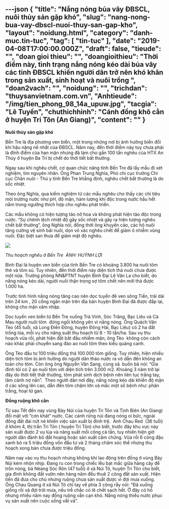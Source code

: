---json
{
    "title": "Nắng nóng bủa vây ĐBSCL, nuôi thủy sản gặp khó",
    "slug": "nang-nong-bua-vay-dbscl-nuoi-thuy-san-gap-kho",
    "layout": "noidung.html",
    "category": "danh-muc.tin-tuc",
    "tag": [
        "tin-tuc"
    ],
    "date": "2019-04-08T17:00:00.000Z",
    "draft": false,
    "tieude": "",
    "doan gioi thieu": "",
    "doangioithieu": "Thời điểm này, tình trạng nắng nóng kéo dài bủa vây các tỉnh ĐBSCL khiến người dân trở nên khó khăn trong sản xuất, sinh hoạt và nuôi trồng ",
    "doan2vach": "",
    "noidung": "",
    "trichdan": "thuysanvietnam.com.vn",
    "Anhtieude": "/img/tien_phong_98_14a_upuw.jpg",
    "tacgia": "Lê Tuyến",
    "chuthichhinh": "Cánh đồng khô cằn ở huyện Tri Tôn (An Giang)",
    "__content__": ""
}
---
<p><strong>Nu&ocirc;i thủy sản gặp kh&oacute;</strong></p>

<p>Bến Tre l&agrave; địa phương ven biển, một trong những nơi bị ảnh hưởng biến đổi kh&iacute; hậu nặng nề nhất của ĐBSCL. Năm nay, đến thời điểm n&agrave;y tuy chưa phải l&agrave; đỉnh điểm của hạn mặn nhưng đ&atilde; l&agrave;m cho gần 100 tấn ngh&ecirc;u của HTX An Thủy ở huyện Ba Tri bị chết do thời tiết bất thường.</p>

<p>Ngay sau khi ngh&ecirc;u chết, cơ quan chức năng tỉnh Bến Tre đ&atilde; lấy mẫu đi x&eacute;t nghiệm, t&igrave;m nguy&ecirc;n nh&acirc;n. &Ocirc;ng Phan Trung Nghĩa, Ph&oacute; chi cục trưởng Chi cục Chăn nu&ocirc;i - Th&uacute; y tỉnh Bến Tre khẳng định, ngh&ecirc;u chết bất thường l&agrave; do sốc nhiệt.</p>

<p>Theo &ocirc;ng Nghĩa, qua kiểm nghiệm từ c&aacute;c mẫu ngh&ecirc;u cho thấy c&aacute;c chỉ ti&ecirc;u m&ocirc;i trường nước như pH, độ mặn, h&agrave;m lượng kh&iacute; độc trong nước hầu hết nằm trong ngưỡng th&iacute;ch hợp cho ngh&ecirc;u ph&aacute;t triển.</p>

<p>C&aacute;c mẫu kh&ocirc;ng c&oacute; hiện tượng tảo nở hoa v&agrave; kh&ocirc;ng ph&aacute;t hiện tảo độc trong nước. &ldquo;Sự ch&ecirc;nh lệch nhiệt độ g&acirc;y sốc nhiệt v&agrave; g&acirc;y ra hiện tượng ngh&ecirc;u chết bất thường&rdquo;, &ocirc;ng Nghĩa n&oacute;i, đồng thời &ocirc;ng khuyến c&aacute;o, c&aacute;c hộ nu&ocirc;i tăng cường vệ sinh b&atilde;i nu&ocirc;i, dọn vỏ x&aacute;c ngh&ecirc;u chết để giảm &ocirc; nhiễm v&ugrave;ng nu&ocirc;i. Đặc biệt san thưa để giảm mật độ ngh&ecirc;u.</p>

<p><img src="https://image3.tienphong.vn/w665/Uploaded/2019/mlzrtlj_bfj/2019_04_07/tien_phong_98_14b_mjbu.jpg" /></p>

<p><em>Thu hoạch ngh&ecirc;u ở Bến Tre&nbsp; ẢNH: HUỲNH LỢI&nbsp;</em></p>

<p>B&igrave;nh Đại l&agrave; huyện ven biển của tỉnh Bến Tre c&oacute; khoảng 3.800 ha nu&ocirc;i t&ocirc;m thẻ v&agrave; t&ocirc;m s&uacute;. Tuy nhi&ecirc;n, đến thời điểm n&agrave;y diện t&iacute;ch thả nu&ocirc;i chưa được một nửa. Trưởng ph&ograve;ng NN&amp;PTNT huyện B&igrave;nh Đại L&ecirc; Văn La cho biết, do nắng n&oacute;ng k&eacute;o d&agrave;i, người nu&ocirc;i thận trọng sợ t&ocirc;m chết n&ecirc;n mới thả được 1.000 ha.</p>

<p>Trước t&igrave;nh h&igrave;nh nắng n&oacute;ng tăng cao n&ecirc;n dọc tuyến đ&ecirc; ven s&ocirc;ng Tiền, trải d&agrave;i tr&ecirc;n 24 km , 20 cống ngăn mặn tr&ecirc;n địa b&agrave;n huyện B&igrave;nh Đại đ&atilde; được đắp lại, kh&ocirc;ng cho mặn x&acirc;m nhập.</p>

<p>Dọc tuyến ven biển từ Bến Tre xuống Tr&agrave; Vinh, S&oacute;c Trăng, Bạc Li&ecirc;u v&agrave; C&agrave; Mau người nu&ocirc;i t&ocirc;m&nbsp; đứng ngồi kh&ocirc;ng y&ecirc;n v&igrave; nắng n&oacute;ng. &Ocirc;ng Qu&aacute;ch Văn T&egrave;o (45 tuổi, x&atilde; Long Điền Đ&ocirc;ng, huyện Đ&ocirc;ng Hải, Bạc Li&ecirc;u) c&oacute; 2 ha đất trồng l&uacute;a, mỗi vụ cho năng suất thu hoạch từ 8 - 10 tấn/ha. Sau vụ thu hoạch vừa rồi, ph&aacute;t hiện đất bắt đầu nhiễm mặn, &ocirc;ng T&egrave;o&nbsp; kh&ocirc;ng c&ograve;n c&aacute;ch n&agrave;o kh&aacute;c phải chuyển sang đ&agrave;o ao nu&ocirc;i t&ocirc;m theo kiểu quảng canh.</p>

<p>&Ocirc;ng T&egrave;o đầu tư 100 triệu đồng thả 100.000 t&ocirc;m giống. Tuy nhi&ecirc;n, hiện nhiều diện t&iacute;ch t&ocirc;m bị ảnh hưởng do người d&acirc;n th&aacute;o nước ra v&ocirc; dẫn đến kh&ocirc;ng an to&agrave;n cho t&ocirc;m. C&ograve;n &ocirc;ng &ocirc;ng Nguyễn Văn Sang, c&ugrave;ng x&atilde;&nbsp; buồn b&atilde; n&oacute;i: &ldquo;Gia đ&igrave;nh t&ocirc;i c&oacute; 2 ao nu&ocirc;i t&ocirc;m với diện t&iacute;ch tr&ecirc;n 3.000 m2. Khoảng 3 năm trở lại đ&acirc;y do thời tiết thất thường, t&ocirc;m ph&aacute;t sinh dịch bệnh n&ecirc;n li&ecirc;n tục trắng tay, l&acirc;m cảnh nợ nần&rdquo;. &nbsp;Theo người d&acirc;n nơi đ&acirc;y, nắng n&oacute;ng k&eacute;o d&agrave;i khiến độ mặn ở c&aacute;c s&ocirc;ng l&ecirc;n cao, dẫn đến t&ocirc;m chậm lớn v&agrave; mắc một số bệnh như: ph&acirc;n trắng, hoại tử gan.</p>

<p><strong>&ETH;ồng ruộng kh&ocirc; cằn</strong></p>

<p>Từ sau Tết đến nay v&ugrave;ng Bảy N&uacute;i của huyện Tri T&ocirc;n v&agrave; Tịnh Bi&ecirc;n (An Giang)&nbsp; đối mặt với &ldquo;cơn kh&aacute;t&rdquo; nước. C&aacute;c c&aacute;nh rừng n&uacute;i đang n&oacute;ng oi bức, ngo&agrave;i đồng đất đai nứt nẻ khiến việc sản xuất bị đ&igrave;nh trệ.&nbsp; Anh Chau Red&nbsp; (36 tuổi) ở kh&oacute;m 4, thị trấn Tri T&ocirc;n ( huyện Tri T&ocirc;n) cho biết, trước đ&acirc;y khu vực n&agrave;y sản xuất được 2 vụ l&uacute;a v&agrave; năng suất mỗi c&ocirc;ng cả tấn, tuy nhi&ecirc;n hiện giờ người d&acirc;n đ&agrave;nh bỏ đất hoang hoặc sản xuất cầm chừng. Vừa rồi 6 c&ocirc;ng đậu xanh bỏ ra 5 triệu đồng vốn đầu tư v&agrave; 2 th&aacute;ng chăm s&oacute;c thế nhưng thu hoạch xong b&aacute;n chưa được triệu đồng.</p>

<p>Năm nay v&agrave;o vụ thu hoạch nhưng kh&ocirc;ng kh&iacute; lao động tr&ecirc;n đồng ở v&ugrave;ng Bảy N&uacute;i k&eacute;m nhộn nhịp. Đang ru con trong chiếc lều bạt mắc giữa h&agrave;ng c&acirc;y để trốn n&oacute;ng, b&agrave; N&egrave;ang S&oacute;c R&ocirc;n (47 tuổi) ở x&atilde; N&uacute;i T&ocirc;, huyện Tri T&ocirc;n cho biết, gia đ&igrave;nh kh&ocirc;ng đất vườn n&ecirc;n h&agrave;ng năm đều thu&ecirc; 2 c&ocirc;ng đất sản xuất. Hiện tiền đ&atilde; đưa cho chủ nhưng ruộng chưa sản xuất được v&igrave; đợi mưa xuống. &Ocirc;ng Chau Quang ở x&atilde; N&uacute;i T&ocirc; chỉ tay về ph&iacute;a 3 c&ocirc;ng rẫy n&oacute;i: &ldquo;Đ&atilde; xuống giống rồi v&agrave; đợi trời mưa, nếu trễ chắc c&oacute; lẽ chết sạch hết. Ở đ&acirc;y c&oacute; hồ nhưng nhiều năm nay đồng ruộng vẫn cạn kh&ocirc;. Nắng n&oacute;ng thiếu nước phục vụ sản xuất n&ecirc;n cuộc sống vất vả&rdquo;.</p>
